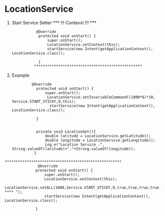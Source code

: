 # LocationService
 1) Start Service  Setter 
  *** !!! Contexxt !!! ***
  
  
                   @Override
                    protected void onStart() {
                        super.onStart();
                        LocationService.setContext(this);
                        startService(new Intent(getApplicationContext(), LocationService.class));

                    }
                  *************************************************
  2) Example 
  
                  @Override
                    protected void onStart() {
                        super.onStart();
                         LocationService.setInvariableCommand((1000*6)*10, Service.START_STICKY,0,this);
                          startService(new Intent(getApplicationContext(), LocationService.class));

                    }


                    private void LocationGet(){
                        double latitude = LocationService.getLatitude();
                        double longitude = LocationService.getLongitude();
                        Log.e("Location Service :", String.valueOf(latitude)+","+String.valueOf(longitude));
                   } 
    *****************************************************
                   @Override
                  protected void onStart() {
                      super.onStart();
                      LocationService.setContext(this);
                      LocationService.setALL(1000,Service.START_STICKY,0,true,true,true,true," **** ");
                      startService(new Intent(getApplicationContext(), LocationService.class));

                  }
